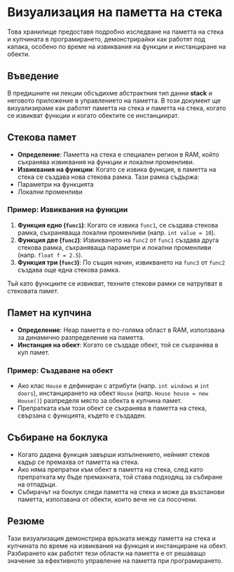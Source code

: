 # Визуализация на паметта на стека

Това хранилище предоставя подробно изследване на паметта на стека и купчината в програмирането, демонстрирайки как работят под капака, особено по време на извиквания на функции и инстанциране на обекти.

## Въведение

В предишните ни лекции обсъдихме абстрактния тип данни **stack** и неговото приложение в управлението на паметта. В този документ ще визуализираме как работят паметта на стека и паметта на стека, когато се извикват функции и когато обектите се инстанциират.

## Стекова памет

- **Определение**: Паметта на стека е специален регион в RAM, който съхранява извиквания на функции и локални променливи.
- **Извиквания на функции**: Когато се извика функция, в паметта на стека се създава нова стекова рамка. Тази рамка съдържа:
 - Параметри на функцията
 - Локални променливи

### Пример: Извиквания на функции

1. **Функция едно (`func1`)**: Когато се извика `func1`, се създава стекова рамка, съхраняваща локални променливи (напр. `int value = 10`).
2. **Функция две (`func2`)**: Извикването на `func2` от `func1` създава друга стекова рамка, съхраняваща параметри и локални променливи (напр. `float f = 2.5`).
3. **Функция три (`func3`)**: По същия начин, извикването на `func3` от `func2` създава още една стекова рамка.

Тъй като функциите се извикват, техните стекови рамки се натрупват в стековата памет.

## Памет на купчина

- **Определение**: Heap паметта е по-голяма област в RAM, използвана за динамично разпределение на паметта.
- **Инстанция на обект**: Когато се създаде обект, той се съхранява в куп памет.

### Пример: Създаване на обект

- Ако клас `House` е дефиниран с атрибути (напр. `int windows` и `int doors`), инстанцирането на обект `House` (напр. `House house = new House()`) разпределя място за обекта в купчина памет.
- Препратката към този обект се съхранява в паметта на стека, свързана с функцията, където е създаден.

## Събиране на боклука

- Когато дадена функция завърши изпълнението, нейният стеков кадър се премахва от паметта на стека.
- Ако няма препратки към обект в паметта на стека, след като препратката му бъде премахната, той става подходящ за събиране на отпадъци.
- Събирачът на боклук следи паметта на стека и може да възстанови паметта, използвана от обекти, които вече не са посочени.

## Резюме

Тази визуализация демонстрира връзката между паметта на стека и купчината по време на извиквания на функция и инстанциране на обект. Разбирането как работят тези области на паметта е от решаващо значение за ефективното управление на паметта при програмирането.

